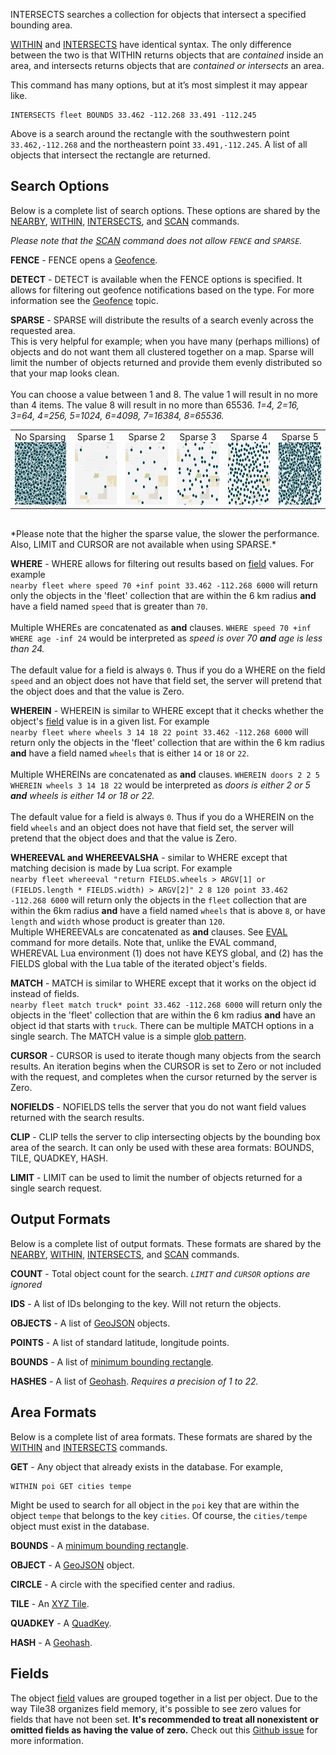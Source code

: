 <!--
layout:  index.html
title:   INTERSECTS - Tile38
class:   command
super:   documentation
command: intersects
-->

INTERSECTS searches a collection for objects that intersect a specified bounding area. 

[WITHIN](/commands/within) and [INTERSECTS](/commands/intersects) have identical syntax. The only difference between the two is that WITHIN returns objects that are *contained* inside an area, and intersects returns objects that are *contained or intersects* an area.

This command has many options, but at it’s most simplest it may appear like.

```tile38
INTERSECTS fleet BOUNDS 33.462 -112.268 33.491 -112.245
```

Above is a search around the rectangle with the southwestern point `33.462,-112.268` and the northeastern point `33.491,-112.245`. A list of all objects that intersect the rectangle are returned.

<a name="search-options"></a>
## Search Options

Below is a complete list of search options. These options are shared by the [NEARBY](/commands/nearby), [WITHIN](/commands/within), [INTERSECTS](/commands/intersects), and [SCAN](/commands/scan) commands.

*Please note that the [SCAN](/commands/scan) command does not allow `FENCE` and `SPARSE`.*

**FENCE** - FENCE opens a [Geofence](/topics/geofencing).

**DETECT** - DETECT is available when the FENCE options is specified. It allows for filtering out geofence notifications based on the type. For more information see the [Geofence](/topics/geofencing#detect) topic.

**SPARSE** - SPARSE will distribute the results of a search evenly across the requested area.  
This is very helpful for example; when you have many (perhaps millions) of objects and do not want them all clustered together on a map. Sparse will limit the number of objects returned and provide them evenly distributed so that your map looks clean.<br><br>
You can choose a value between 1 and 8. The value 1 will result in no more than 4 items. The value 8 will result in no more than 65536. *1=4, 2=16, 3=64, 4=256, 5=1024, 6=4098, 7=16384, 8=65536.*<br>
<table width="100%"> 
    <td align="center">No Sparsing<img src="/assets/images/sparse-none.png" width="100" height="100" border="0" alt="Search Within"></td>
    <td align="center">Sparse 1<img src="/assets/images/sparse-1.png" width="100" height="100" border="0" alt="Search Within"></td>
    <td align="center">Sparse 2<img src="/assets/images/sparse-2.png" width="100" height="100" border="0" alt="Search Within"></td>
    <td align="center">Sparse 3<img src="/assets/images/sparse-3.png" width="100" height="100" border="0" alt="Search Within"></td>
    <td align="center">Sparse 4<img src="/assets/images/sparse-4.png" width="100" height="100" border="0" alt="Search Within"></td>
    <td align="center">Sparse 5<img src="/assets/images/sparse-5.png" width="100" height="100" border="0" alt="Search Within"></td>
</table><br>
*Please note that the higher the sparse value, the slower the performance. Also, LIMIT and CURSOR are not available when using SPARSE.* 

**WHERE** - WHERE allows for filtering out results based on [field](/commands/set#fields) values. For example<br>```nearby fleet where speed 70 +inf point 33.462 -112.268 6000``` will return only the objects in the 'fleet' collection that are within the 6 km radius **and** have a field named `speed` that is greater than `70`. <br><br>Multiple WHEREs are concatenated as **and** clauses. ```WHERE speed 70 +inf WHERE age -inf 24``` would be interpreted as *speed is over 70 <b>and</b> age is less than 24.*<br><br>The default value for a field is always `0`. Thus if you do a WHERE on the field `speed` and an object does not have that field set, the server will pretend that the object does and that the value is Zero.

**WHEREIN** - WHEREIN is similar to WHERE except that it checks whether the object's [field](/commands/set#fields) value is in a given list. For example<br>```nearby fleet where wheels 3 14 18 22 point 33.462 -112.268 6000``` will return only the objects in the 'fleet' collection that are within the 6 km radius **and** have a field named `wheels` that is either `14` or `18` or `22`. <br><br>Multiple WHEREINs are concatenated as **and** clauses. ```WHEREIN doors 2 2 5 WHEREIN wheels 3 14 18 22``` would be interpreted as *doors is either 2 or 5 <b>and</b> wheels is either 14 or 18 or 22.*<br><br>The default value for a field is always `0`. Thus if you do a WHEREIN on the field `wheels` and an object does not have that field set, the server will pretend that the object does and that the value is Zero.

**WHEREEVAL and WHEREEVALSHA** - similar to WHERE except that matching decision is made by Lua script. For example <br>```nearby fleet whereeval "return FIELDS.wheels > ARGV[1] or (FIELDS.length * FIELDS.width) > ARGV[2]" 2 8 120 point 33.462 -112.268 6000``` will return only the objects in the `fleet` collection that are within the 6km radius **and** have a field named `wheels` that is above `8`, or have `length` and `width` whose product is greater than `120`. <br>Multiple WHEREEVALs are concatenated as **and** clauses.  See [EVAL](/commands/eval) command for more details.  Note that, unlike the EVAL command, WHEREVAL Lua environment (1) does not have KEYS global, and (2) has the FIELDS global with the Lua table of the iterated object's fields.

**MATCH** - MATCH is similar to WHERE except that it works on the object id instead of fields.<br>```nearby fleet match truck* point 33.462 -112.268 6000``` will return only the objects in the 'fleet' collection that are within the 6 km radius **and** have an object id that starts with `truck`. There can be multiple MATCH options in a single search. The MATCH value is a simple [glob pattern](https://en.wikipedia.org/wiki/Glob_(programming)).

**CURSOR** - CURSOR is used to iterate though many objects from the search results. An iteration begins when the CURSOR is set to Zero or not included with the request, and completes when the cursor returned by the server is Zero.

**NOFIELDS** - NOFIELDS tells the server that you do not want field values returned with the search results.

**CLIP** - CLIP tells the server to clip intersecting objects by the bounding box area of the search.  It can only be used with these area formats: BOUNDS, TILE, QUADKEY, HASH.

**LIMIT** - LIMIT can be used to limit the number of objects returned for a single search request.


<a name="output-formats"></a>
## Output Formats

Below is a complete list of output formats. These formats are shared by the [NEARBY](/commands/nearby), [WITHIN](/commands/within), [INTERSECTS](/commands/intersects), and [SCAN](/commands/scan) commands.

**COUNT** - Total object count for the search. *`LIMIT` and `CURSOR` options are ignored*

**IDS**  - A list of IDs belonging to the key. Will not return the objects.

**OBJECTS** - A list of [GeoJSON](http://geojson.org/) objects.

**POINTS** - A list of standard latitude, longitude points.

**BOUNDS** - A list of [minimum bounding rectangle](https://en.wikipedia.org/wiki/Minimum_bounding_rectangle).

**HASHES** - A list of [Geohash](https://en.wikipedia.org/wiki/Geohash). *Requires a precision of 1 to 22.*

<a name="area-formats"></a>
## Area Formats

Below is a complete list of area formats. These formats are shared by the [WITHIN](/commands/within) and [INTERSECTS](/commands/intersects) commands.


**GET** - Any object that already exists in the database. For example, 

```tile38
WITHIN poi GET cities tempe
```

Might be used to search for all object in the `poi` key that are within the object `tempe` that belongs to the key `cities`. Of course, the `cities/tempe` object must exist in the database.

**BOUNDS** - A [minimum bounding rectangle](/topics/object-types#bounds).

**OBJECT** - A [GeoJSON](/topics/object-types#geojson) object.

**CIRCLE** - A circle with the specified center and radius.

**TILE** -  An [XYZ Tile](/topics/object-types#xyz-tile).

**QUADKEY** - A [QuadKey](/topics/object-types#quadkey).

**HASH** - A [Geohash](/topics/object-types#geohash).

<a name="fields"></a>
## Fields

The object [field](/commands/set#fields) values are grouped together in a list per object.
Due to the way Tile38 organizes field memory, it's possible to see zero values for fields
that have not been set. **It's recommended to treat all nonexistent or omitted fields as
having the value of zero.** Check out this [Github issue](https://github.com/tidwall/tile38/issues/169#issuecomment-295280587)
for more information.





